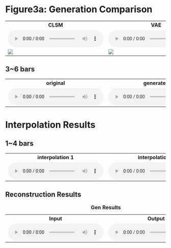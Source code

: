 <link rel="stylesheet" href="mystyle.css">


# Figure3a: Generation Comparison
<table>
  <tr>
    <td style="text-align: center; vertical-align: middle;"><b>CLSM</b></td>
    <td style="text-align: center; vertical-align: middle;"><b>VAE</b></td>
  </tr>
  
  <tr>
    <td style="text-align: center; vertical-align: middle;">
      <audio controls>
      <source src="https://contextual-latent-space-model.github.io/demo/music_examples/Music_for_Figure3a/CSLM/sound.mp3">
      </audio>
    </td>
    <td style="text-align: center; vertical-align: middle;">
      <audio controls>
      <source src="https://contextual-latent-space-model.github.io/demo/music_examples/Music_for_Figure3a/VAE/sound.mp3">
      </audio>
    </td>
  </tr>
  
  <tr>
    <td><img class="cropped1" src="https://contextual-latent-space-model.github.io/demo/music_examples/Music_for_Figure3a/CSLM/image.png"></td>
    <td><img class="cropped1" src="https://contextual-latent-space-model.github.io/demo/music_examples/Music_for_Figure3a/VAE/image.png"></td>
  </tr>
 </table>
 
## 3~6 bars
<table>
  <tr>
    <td style="text-align: center; vertical-align: middle;"><b>original</b></td>
    <td style="text-align: center; vertical-align: middle;"><b>generated</b></td>
    <td style="text-align: center; vertical-align: middle;"><b>variation 1</b></td>
    <td style="text-align: center; vertical-align: middle;"><b>variation 2</b></td>
    <td style="text-align: center; vertical-align: middle;"><b>variation 3</b></td>
  </tr>
  
  <tr>
    <td style="text-align: center; vertical-align: middle;">
      <audio controls>
      <source src="https://github.com/anonymousle/CLSM/raw/77817a2fec87a15a4502392492ed5a2482f6f0d0/test_midi_synth.mp3">
      </audio>
    </td>
    <td style="text-align: center; vertical-align: middle;">
      <audio controls>
      <source src="https://github.com/anonymousle/CLSM/raw/77817a2fec87a15a4502392492ed5a2482f6f0d0/test_midi_synth.mp3">
      </audio>
    </td>
    <td style="text-align: center; vertical-align: middle;">
      <audio controls>
      <source src="https://github.com/anonymousle/CLSM/raw/77817a2fec87a15a4502392492ed5a2482f6f0d0/test_midi_synth.mp3">
      </audio>
    </td>
    <td style="text-align: center; vertical-align: middle;">
      <audio controls>
      <source src="https://github.com/anonymousle/CLSM/raw/77817a2fec87a15a4502392492ed5a2482f6f0d0/test_midi_synth.mp3">
      </audio>
    </td>
    <td style="text-align: center; vertical-align: middle;">
      <audio controls>
      <source src="https://github.com/anonymousle/CLSM/raw/77817a2fec87a15a4502392492ed5a2482f6f0d0/test_midi_synth.mp3">
      </audio>
    </td>
  </tr>
 </table>

# Interpolation Results
## 1~4 bars
<table>
  <tr>
    <td style="text-align: center; vertical-align: middle;"><b>interpolation 1</b></td>
    <td style="text-align: center; vertical-align: middle;"><b>interpolation 2</b></td>
    <td style="text-align: center; vertical-align: middle;"><b>interpolation 3</b></td>
    <td style="text-align: center; vertical-align: middle;"><b>interpolation 4</b></td>
    <td style="text-align: center; vertical-align: middle;"><b>interpolation 5</b></td>
  </tr>
  
  <tr>
    <td style="text-align: center; vertical-align: middle;">
      <audio controls>
      <source src="https://github.com/anonymousle/CLSM/raw/77817a2fec87a15a4502392492ed5a2482f6f0d0/test_midi_synth.mp3">
      </audio>
    </td>
    <td style="text-align: center; vertical-align: middle;">
      <audio controls>
      <source src="https://github.com/anonymousle/CLSM/raw/77817a2fec87a15a4502392492ed5a2482f6f0d0/test_midi_synth.mp3">
      </audio>
    </td>
    <td style="text-align: center; vertical-align: middle;">
      <audio controls>
      <source src="https://github.com/anonymousle/CLSM/raw/77817a2fec87a15a4502392492ed5a2482f6f0d0/test_midi_synth.mp3">
      </audio>
    </td>
    <td style="text-align: center; vertical-align: middle;">
      <audio controls>
      <source src="https://github.com/anonymousle/CLSM/raw/77817a2fec87a15a4502392492ed5a2482f6f0d0/test_midi_synth.mp3">
      </audio>
    </td>
    <td style="text-align: center; vertical-align: middle;">
      <audio controls>
      <source src="https://github.com/anonymousle/CLSM/raw/77817a2fec87a15a4502392492ed5a2482f6f0d0/test_midi_synth.mp3">
      </audio>
    </td>
  </tr>
 </table>

## Reconstruction Results
<table>
<caption><b> Gen Results </b></caption>
  <tr>
    <td style="text-align: center; vertical-align: middle;"><b>Input</b></td>
    <td style="text-align: center; vertical-align: middle;"><b>Output</b></td>
  </tr>
  
  <tr>
    <td style="text-align: center; vertical-align: middle;">
      <audio controls>
      <source src="https://github.com/anonymousle/CLSM/raw/77817a2fec87a15a4502392492ed5a2482f6f0d0/test_midi_synth.mp3">
      </audio>
  </td>
    <td style="text-align: center; vertical-align: middle;">
      <audio controls>
      <source src="https://github.com/anonymousle/CLSM/raw/77817a2fec87a15a4502392492ed5a2482f6f0d0/test_midi_synth.mp3">
      </audio>
    </td>
  </tr>
 </table>
